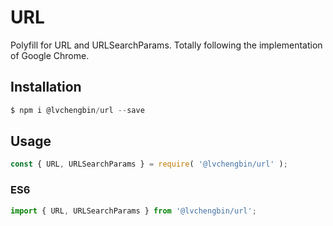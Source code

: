 # URL

Polyfill for URL and URLSearchParams. Totally following the implementation of Google Chrome.

## Installation

```js
$ npm i @lvchengbin/url --save
```

## Usage

```js
const { URL, URLSearchParams } = require( '@lvchengbin/url' );
```

### ES6

```js
import { URL, URLSearchParams } from '@lvchengbin/url';
```
